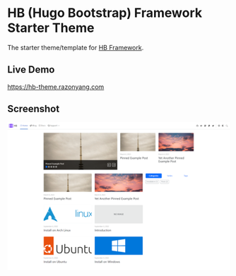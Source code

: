 # HB (Hugo Bootstrap) Framework Starter Theme

The starter theme/template for [HB Framework](https://github.com/razonyang/hb).

## Live Demo

https://hb-theme.razonyang.com

## Screenshot

![Screenshot](images/screenshot.png)
